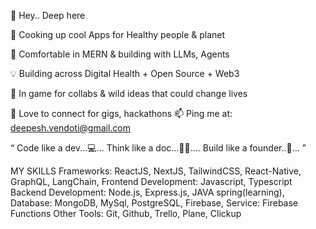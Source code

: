 👋  Hey.. Deep here     
 
 👀  Cooking up cool Apps for Healthy people & planet 
 
 🌱  Comfortable in MERN & building with LLMs, Agents 
 
 💡  Building across Digital Health + Open Source + Web3 
 
 🤝  In game for collabs & wild ideas that could change lives 
 
💞️ Love to connect for gigs, hackathons 📫 Ping me at: deepesh.vendoti@gmail.com 

 “  Code like a dev...💻... Think like a doc...🧑‍⚕️.... Build like a founder..🚀... ”

<!---
Deepesh-vendoti/Deepesh-vendoti is a ✨ special ✨ repository because its `README.md` (this file) appears on your GitHub profile.
You can click the Preview link to take a look at your changes.
--->

MY SKILLS
Frameworks: ReactJS, NextJS, TailwindCSS, React-Native, GraphQL, LangChain,
Frontend Development: Javascript, Typescript
Backend Development: Node.js, Express.js, JAVA spring(learning),  
Database: MongoDB, MySql, PostgreSQL, Firebase,
Service: Firebase Functions
Other Tools: Git, Github, Trello, Plane, Clickup
